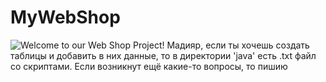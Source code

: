 # MyWebShop
![Welcome to our Web Shop Project!](https://sun4.dataix-kz-akkol.userapi.com/Fof-ihiciZAp3gxYP8lIm15w373NCo3Icty8tw/fDHrlw1PqQI.jpg)
Мадияр, если ты хочешь создать таблицы и добавить в них данные, то в директории 'java' есть .txt файл со скриптами. Если возникнут ещё какие-то вопросы, то пишию
